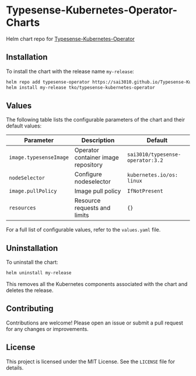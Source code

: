 # Typesense-Kubernetes-Operator-Charts
Helm chart repo for [Typesense-Kubernetes-Operator](https://github.com/sai3010/Typesense-Kubernetes-Operator)

## Installation

To install the chart with the release name `my-release`:

```bash
helm repo add typesense-operator https://sai3010.github.io/Typesense-Kubernetes-Operator-Charts/
helm install my-release tko/typesense-kubernetes-operator
```

## Values

The following table lists the configurable parameters of the chart and their default values:

| Parameter                  | Description                                     | Default                |
|----------------------------|-------------------------------------------------|------------------------|
| `image.typesenseImage`         | Operator container image repository            | `sai3010/typesense-operator:3.2`   |
| `nodeSelector`                | Configure nodeselector                | `kubernetes.io/os: linux`               |
| `image.pullPolicy`         | Image pull policy                              | `IfNotPresent`         |
| `resources`                | Resource requests and limits                   | `{}`

For a full list of configurable values, refer to the `values.yaml` file.

## Uninstallation

To uninstall the chart:

```bash
helm uninstall my-release
```

This removes all the Kubernetes components associated with the chart and deletes the release.

## Contributing

Contributions are welcome! Please open an issue or submit a pull request for any changes or improvements.

## License

This project is licensed under the MIT License. See the `LICENSE` file for details.